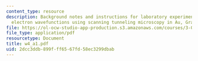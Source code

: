 ```yaml
---
content_type: resource
description: Background notes and instructions for laboratory experiments on visualizing
  electron wavefunctions using scanning tunneling microscopy in Au, Graphite and SAMs.
file: https://ol-ocw-studio-app-production.s3.amazonaws.com/courses/3-014-materials-laboratory-fall-2006/2dcc3ddb899fff6567fd58ec3299dbab_w4_a1.pdf
file_type: application/pdf
resourcetype: Document
title: w4_a1.pdf
uid: 2dcc3ddb-899f-ff65-67fd-58ec3299dbab
---
```


